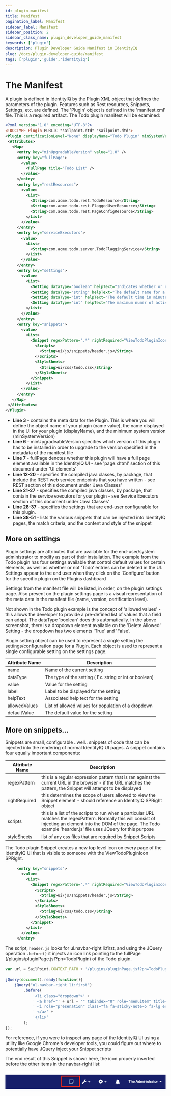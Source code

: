 ```yaml
---
id: plugin-manifest
title: Manifest
pagination_label: Manifest
sidebar_label: Manifest
sidebar_position: 2
sidebar_class_name: plugin_developer_guide_manifest
keywords: ['plugin']
description: Plugin Developer Guide Manifest in IdentityIQ
slug: /docs/plugin-developer-guide/manifest
tags: ['plugin','guide','identityiq']
---
```


# The Manifest

A plugin is defined in IdentityIQ by the Plugin XML object that defines the parameters of the plugin. Features such as Rest resources, Snippets, Settings, etc. are defined.  The 'Plugin' object is defined in the 'manifest.xml' file. This is a required artifact. The Todo plugin manifest will be examined:

 ```xml
<?xml version='1.0' encoding='UTF-8'?>
<!DOCTYPE Plugin PUBLIC "sailpoint.dtd" "sailpoint.dtd">
<Plugin certificationLevel="None" displayName="Todo Plugin" minSystemVersion="7.1" name="TodoPlugin" version="2.0">
  <Attributes>
    <Map>
      <entry key="minUpgradableVersion" value="1.0" />
      <entry key="fullPage">
        <value>
          <FullPage title="Todo List" />
        </value>
      </entry>
      <entry key="restResources">
        <value>
          <List>
            <String>com.acme.todo.rest.TodoResource</String>
            <String>com.acme.todo.rest.FlaggedUserResource</String>
            <String>com.acme.todo.rest.PageConfigResource</String>
          </List>
        </value>
      </entry>
      <entry key="serviceExecutors">
        <value>
          <List>
            <String>com.acme.todo.server.TodoFlaggingService</String>
          </List>
        </value>
      </entry>
      <entry key="settings">
        <value>
          <List>
            <Setting dataType="boolean" helpText="Indicates whether or not todos can be deleted" label="Delete Allowed" name="canDelete" defaultValue="true"/>
            <Setting dataType="string" helpText="The default name for a todo" label="Default Name" name="defaultName" defaultValue="My Todo"/>
            <Setting dataType="int" helpText="The default time in minutes for a todo" label="Default Time" name="defaultTime" defaultValue="30"/>
            <Setting dataType="int" helpText="The maximum numer of active todos a user is allowed to have before being flagged" label="Max Active Todos" name="maxUntilFlagged" defaultValue="10"/>
          </List>
        </value>
      </entry>
      <entry key="snippets">
        <value>
          <List>
            <Snippet regexPattern=".*" rightRequired="ViewTodoPluginIcon">
              <Scripts>
                <String>ui/js/snippets/header.js</String>
              </Scripts>
              <StyleSheets>
                <String>ui/css/todo.css</String>
              </StyleSheets>
            </Snippet>
          </List>
        </value>
      </entry>
    </Map>
  </Attributes>
</Plugin>
```

- **Line 3** - contains the meta data for the Plugin. This is where you will define the object name of your plugin (name value), the name displayed in the UI for your plugin (displayName), and the minimum system version (minSystemVersion)
- **Line 6** - minUpgradeableVersion specifies which version of this plugin has to be installed in order to upgrade to the version specified in the metadata of the manifest file
- **Line 7** - fullPage denotes whether this plugin will have a full page element available in the IdentityIQ UI - see 'page.xhtml' section of this document under 'UI elements'
- **Line 12-20** - specifies the compiled java classes, by package, that include the REST web service endpoints that you have written - see REST section of this document under 'Java Classes'
- **Line 21-27** - specifies the compiled java classes, by package, that contain the service executors for your plugin - see Service Executors section of this document under 'Java Classes'
- **Line 28-37** - specifies the settings that are end-user configurable for this plugin.
- **Line 38-51** - lists the various snippets that can be injected into IdentityIQ pages, the match criteria, and the content and style of the snippet


## More on settings

Plugin settings are attributes that are available for the end-user/system administrator to modify as part of their installation. The example from the Todo plugin has four settings available that control default values for certain elements, as well as whether or not 'Todo' entries can be deleted in the UI. Settings appear to the end user when they click on the 'Configure' button for the specific plugin on the Plugins dashboard

Settings from the manifest file will be listed, in order, on the plugin settings page. Also present on the plugin settings page is a visual representation of the meta data in the manifest file (name, version, certification level).

Not shown in the Todo plugin example is the concept of 'allowed values' - this allows the developer to provide a pre-defined list of values that a field can adopt. The dataType 'boolean' does this automatically. In the above screenshot, there is a dropdown element available on the 'Delete Allowed' Setting - the dropdown has two elements 'True' and 'False'.

Plugin setting object can be used to represent a single setting the settings/configuration page for a Plugin. Each object is used to represent a single configurable setting on the settings page.

|Attribute Name|Description|
|---|---|
|name|Name of the current setting|
|dataType|The type of the setting ( Ex. string or int or boolean)|
|value|Value for the setting|
|label|Label to be displayed for the setting|
|helpText|Associated help text for the setting|
|allowedValues|List of allowed values for population of a dropdown|
|defaultValue|The default value for the setting|

## More on snippets...

Snippets are small, configurable ..well.. snippets of code that can be injected into the rendering of normal IdentityIQ UI pages. A snippet contains four equally important components:

|**Attribute Name**|**Description**|
| --- | --- |
|regexPattern|this is a regular expression pattern that is ran against the current URL in the browser - if the URL matches the pattern, the Snippet will attempt to be displayed|
|rightRequired|this determines the scope of users allowed to view the Snippet element - should reference an IdentityIQ SPRight object|
|scripts|this is a list of the scripts to run when a particular URL matches the regexPattern. Normally this will consist of injecting an element into the DOM of the page. The Todo example 'hearder.js' file uses JQuery for this purpose|
|styleSheets|list of any css files that are required by Snippet Scripts|

The Todo plugin Snippet creates a new top level icon on every page of the IdentityIQ UI that is visible to someone with the ViewTodoPluginIcon SPRight.

 ```xml
      <entry key="snippets">
        <value>
          <List>
            <Snippet regexPattern=".*" rightRequired="ViewTodoPluginIcon">
              <Scripts>
                <String>ui/js/snippets/header.js</String>
              </Scripts>
              <StyleSheets>
                <String>ui/css/todo.css</String>
              </StyleSheets>
            </Snippet>
          </List>
        </value>
      </entry>
```

The script, `header.js` looks for ul.navbar-right li:first, and using the JQuery operation `.before()` it injects an icon link pointing to the fullPage (/plugins/pluginPage.jsf?pn=TodoPlugin) of the Todo plugin.


```javascript
var url = SailPoint.CONTEXT_PATH + '/plugins/pluginPage.jsf?pn=TodoPlugin';

jQuery(document).ready(function(){
    jQuery("ul.navbar-right li:first")
        .before(
            '<li class="dropdown">' +
            ' <a href="' + url + '" tabindex="0" role="menuitem" title="View your Todo list">' +
            ' <i role="presenation" class="fa fa-sticky-note-o fa-lg example"></i>' +
            ' </a>' +
            '</li>'
        );
});
```

For reference, if you were to inspect any page of the IdentityIQ UI using a utility like Google Chrome's developer tools, you could figure out where to potentially have JQuery inject your Snippet scripts

The end result of this Snippet is shown here, the icon properly inserted before the other items in the navbar-right list:

![Snippet](../img/snippet.png)